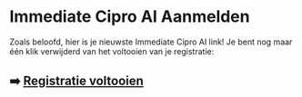 # Immediate Cipro AI Aanmelden

Zoals beloofd, hier is je nieuwste Immediate Cipro AI link! Je bent nog maar één klik verwijderd van het voltooien van je registratie:

## ➡️ [Registratie voltooien](https://tinyurl.com/3cpx8sew)